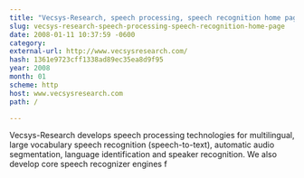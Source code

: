 ```yaml
---
title: "Vecsys-Research, speech processing, speech recognition home page"
slug: vecsys-research-speech-processing-speech-recognition-home-page
date: 2008-01-11 10:37:59 -0600
category: 
external-url: http://www.vecsysresearch.com/
hash: 1361e9723cff1338ad89ec35ea8d9f95
year: 2008
month: 01
scheme: http
host: www.vecsysresearch.com
path: /

---
```


Vecsys-Research develops speech processing technologies for multilingual, large vocabulary speech recognition (speech-to-text), automatic audio segmentation, language identification and speaker recognition. We also develop core speech recognizer engines f
